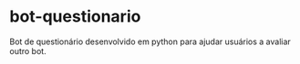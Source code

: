 # bot-questionario
 Bot de questionário desenvolvido em python para ajudar usuários a avaliar outro bot.

